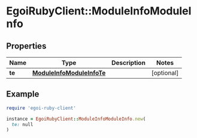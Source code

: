 # EgoiRubyClient::ModuleInfoModuleInfo

## Properties

| Name | Type | Description | Notes |
| ---- | ---- | ----------- | ----- |
| **te** | [**ModuleInfoModuleInfoTe**](ModuleInfoModuleInfoTe.md) |  | [optional] |

## Example

```ruby
require 'egoi-ruby-client'

instance = EgoiRubyClient::ModuleInfoModuleInfo.new(
  te: null
)
```

